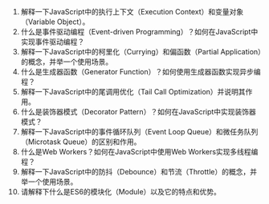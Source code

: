 
1. 解释一下JavaScript中的执行上下文（Execution Context）和变量对象（Variable Object）。
2. 什么是事件驱动编程（Event-driven Programming）？如何在JavaScript中实现事件驱动编程？
3. 解释一下JavaScript中的柯里化（Currying）和偏函数（Partial Application）的概念，并举一个使用场景。
4. 什么是生成器函数（Generator Function）？如何使用生成器函数实现异步编程？
5. 解释一下JavaScript中的尾调用优化（Tail Call Optimization）并说明其作用。
6. 什么是装饰器模式（Decorator Pattern）？如何在JavaScript中实现装饰器模式？
7. 解释一下JavaScript中的事件循环队列（Event Loop Queue）和微任务队列（Microtask Queue）的区别和作用。
8. 什么是Web Workers？如何在JavaScript中使用Web Workers实现多线程编程？
9. 解释一下JavaScript中的防抖（Debounce）和节流（Throttle）的概念，并举一个使用场景。
10. 请解释下什么是ES6的模块化（Module）以及它的特点和优势。
